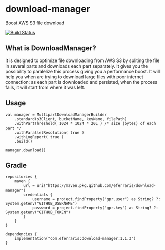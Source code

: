 # download-manager

Boost AWS S3 file download

[![Build Status](https://github.com/eferraris/download-manager/actions/workflows/package.yml/badge.svg?branch=dev)](https://github.com/eferraris/download-manager/actions/workflows/package.yml)

## What is DownloadManager?

It is designed to optimize file downloading from AWS S3 by spliting the file in several parts and downloads each part separately. It gives you the possibility to paralelize this process giving you a performance boost. It will help you when are trying to download large files with poor internet connection: as each part is downloaded and persisted, when the process fails, it will start from where it was left.

## Usage

    val manager = MultipartDownloadManagerBuilder
        .standard(s3Client, bucketName, keyName, filePath)
        .withPartThreshold( 1024 * 1024 * 20L ) /* size (bytes) of each part */
        .withParallelResolution( true )
        .withLogReport( true )
        .build()
    
    manager.download()

## Gradle

    repositories {
        maven {
            url = uri("https://maven.pkg.github.com/eferraris/download-manager")
            credentials {
                username = project.findProperty("gpr.user") as String? ?: System.getenv("GITHUB_USERNAME")
                password = project.findProperty("gpr.key") as String? ?: System.getenv("GITHUB_TOKEN")
            }
        }
    }
    
    dependencies {
        implementation("com.eferraris:download-manager:1.1.3")
    }


